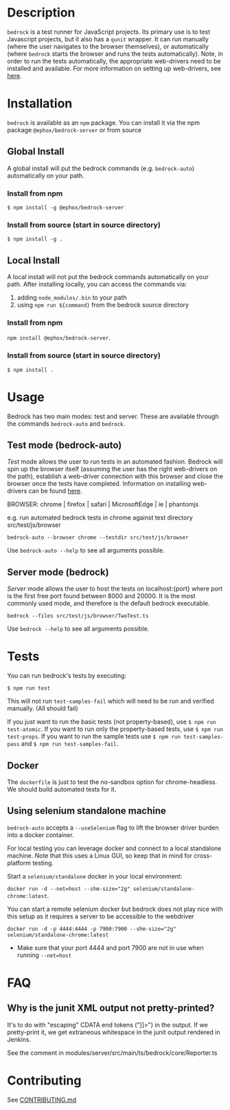# Description

`bedrock` is a test runner for JavaScript projects. Its primary use is to test Javascript projects, but it also has a `qunit` wrapper. It can run manually (where the user navigates to the browser themselves), or automatically (where `bedrock` starts the browser and runs the tests automatically). Note, in order to run the tests automatically, the appropriate web-drivers need to be installed and available. For more information on setting up web-drivers, see [here](https://www.npmjs.com/package/selenium-webdriver).

# Installation

`bedrock` is available as an `npm` package. You can install it via the npm package `@ephox/bedrock-server` or from source

## Global Install

A global install will put the bedrock commands (e.g. `bedrock-auto`) automatically on your path.

### Install from npm

`$ npm install -g @ephox/bedrock-server`

### Install from source (start in source directory)

`$ npm install -g .`

## Local Install

A local install will not put the bedrock commands automatically on your path. After installing locally, you can access the commands via:

1. adding `node_modules/.bin` to your path
2. using `npm run ${command}` from the bedrock source directory

### Install from npm

`npm install @ephox/bedrock-server`.

### Install from source (start in source directory)

`$ npm install .`

# Usage

Bedrock has two main modes: test and server. These are available through the commands `bedrock-auto` and `bedrock`.

## Test mode (bedrock-auto)

*Test* mode allows the user to run tests in an automated fashion. Bedrock will spin up the browser itself (assuming the user has the right web-drivers on the path), establish a web-driver connection with this browser and close the browser once the tests have completed. Information on installing web-drivers can be found [here](https://www.npmjs.com/package/selenium-webdriver).

BROWSER: chrome | firefox | safari | MicrosoftEdge | ie | phantomjs

e.g. run automated bedrock tests in chrome against test directory src/test/js/browser

`bedrock-auto --browser chrome --testdir src/test/js/browser`

Use `bedrock-auto --help` to see all arguments possible.

## Server mode (bedrock)

*Server* mode allows the user to host the tests on localhost:{port} where port is the first free port found between 8000 and 20000. It is the most commonly used mode, and therefore is the default bedrock executable.

`bedrock --files src/test/js/browser/TwoTest.ts`

Use `bedrock --help` to see all arguments possible.

# Tests

You can run bedrock's tests by executing:

`$ npm run test`

This will not run `test-samples-fail` which will need to be run and verified manually. (All should fail)

If you just want to run the basic tests (not property-based), use `$ npm run test-atomic`. If you want to run only the property-based tests, use `$ npm run test-props`. If you want to run the sample tests use `$ npm run test-samples-pass` and `$ npm run test-samples-fail`.

## Docker

The `dockerfile` is just to test the no-sandbox option for chrome-headless. We should build automated tests for it.

## Using selenium standalone machine

`bedrock-auto` accepts a `--useSelenium` flag to lift the browser driver burden into a docker container.

For local testing you can leverage docker and connect to a local standalone machine. Note that this uses a Linux GUI, so keep that in mind for cross-platform testing.

Start a `selenium/standalone` docker in your local environment:

`docker run -d --net=host --shm-size="2g" selenium/standalone-chrome:latest`.

You can start a remote selenium docker but bedrock does not play nice with this setup as it requires a server to be accessible to the webdriver

`docker run -d -p 4444:4444 -p 7900:7900 --shm-size="2g" selenium/standalone-chrome:latest`

* Make sure that your port 4444 and port 7900 are not in use when running `--net=host`

# FAQ

## Why is the junit XML output not pretty-printed?

It's to do with "escaping" CDATA end tokens ("]]>") in the output. 
If we pretty-print it, we get extraneous whitespace in the junit output rendered in Jenkins. 

See the comment in modules/server/src/main/ts/bedrock/core/Reporter.ts

# Contributing

See [CONTRIBUTING.md](CONTRIBUTING.md)

